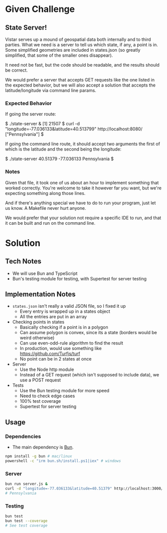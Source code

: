 # Given Challenge
## State Server!

Vistar serves up a mound of geospatial data both internally and to third
parties. What we need is a server to tell us which state, if any, a point is in.
Some simplified geometries are included in states.json (so greatly simplified,
that some of the smaller ones disappear).

It need not be fast, but the code should be readable, and the results should be
correct.

We would prefer a server that accepts GET requests like the one listed in the
expected behavior, but we will also accept a solution that accepts the
latitude/longitude via command line params.

### Expected Behavior

  If going the server route:

  $ ./state-server &
  [1] 21507
  $ curl  -d "longitude=-77.036133&latitude=40.513799" http://localhost:8080/
  ["Pennsylvania"]
  $

  If going the command line route, it should accept two arguments the first of
  which is the latitude and the second being the longitude:

  $ ./state-server 40.51379 -77.036133
  Pennsylvania
  $

### Notes

Given that file, it took one of us about an hour to implement something that
worked correctly. You're welcome to take it however far you want, but we're
expecting something along those lines.

And if there's anything special we have to do to run your program, just let us
know. A Makefile never hurt anyone.

We would prefer that your solution not require a specific IDE to run, and that
it can be built and run on the command line.

# Solution

## Tech Notes

- We will use Bun and TypeScript
- Bun's testing module for testing, with Supertest for server testing

## Implementation Notes

- `states.json` isn't really a valid JSON file, so I fixed it up
  - Every entry is wrapped up in a states object
  - All the entries are put in an array
- Checking points in states
  - Basically checking if a point is in a polygon
  - Can assume polygon is convex, since its a state (borders would be weird otherwise)
  - Can use even-odd-rule algorithm to find the result
  - In production, would use something like https://github.com/Turfjs/turf
  - No point can be in 2 states at once
- Server
  - Use the Node http module
  - Instead of a GET request (which isn't supposed to include data), we use a POST request
- Tests
  - Use the Bun testing module for more speed
  - Need to check edge cases
  - 100% test coverage
  - Supertest for server testing

## Usage
### Dependencies
- The main dependency is [Bun](https://bun.sh).
```bash
npm install -g bun # mac/linux
powershell -c "irm bun.sh/install.ps1|iex" # windows
```

### Server
```bash
bun run server.js &
curl -d "longitude=-77.036133&latitude=40.51379" http://localhost:3000/
# Pennsylvania
```

### Testing
```bash
bun test
bun test --coverage
# See test coverage
```
